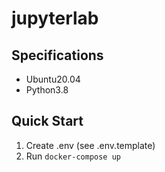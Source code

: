 # jupyterlab

## Specifications

- Ubuntu20.04
- Python3.8

## Quick Start

1. Create .env (see .env.template)
2. Run `docker-compose up`
